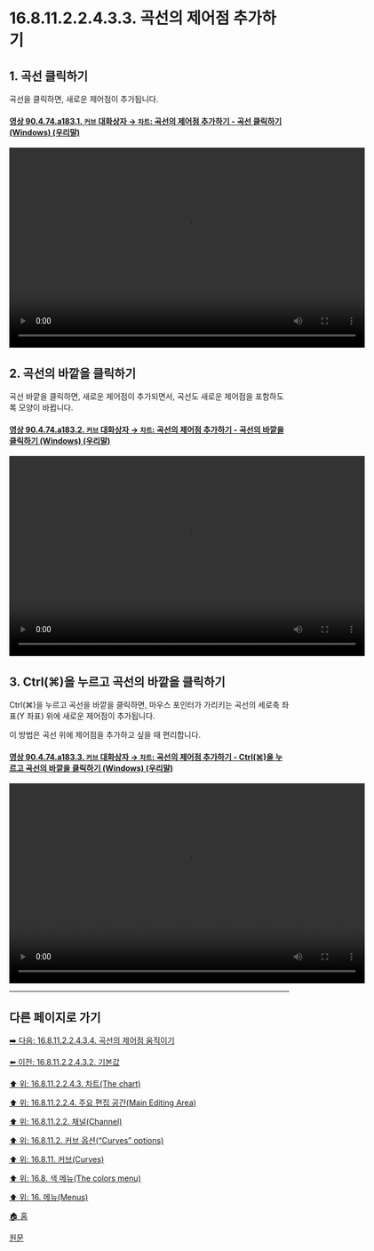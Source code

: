 # 16.8.11.2.2.4.3.3. 곡선의 제어점 추가하기

<a id="16-08-11-02-02-04-03-03-s1"></a>

## 1. 곡선 클릭하기
곡선을 클릭하면, 새로운 제어점이 추가됩니다.

<a id="90-04-74-a183-01"></a>

#### [영상 90.4.74.a183.1. `커브` 대화상자 → `차트`: 곡선의 제어점 추가하기 - 곡선 클릭하기 (Windows) (우리말)](./90-04-0074-curves.md#90-04-74-a183-01)
<video controls="controls" width="640" height="360" src="https://github.com/user-attachments/assets/4df9c131-1d59-4331-9e48-6f608800a069"></video>

<a id="16-08-11-02-02-04-03-03-s2"></a>

## 2. 곡선의 바깥을 클릭하기
곡선 바깥을 클릭하면, 새로운 제어점이 추가되면서, 곡선도 새로운 제어점을 포함하도록 모양이 바뀝니다.

<a id="90-04-74-a183-02"></a>

#### [영상 90.4.74.a183.2. `커브` 대화상자 → `차트`: 곡선의 제어점 추가하기 - 곡선의 바깥을 클릭하기 (Windows) (우리말)](./90-04-0074-curves.md#90-04-74-a183-02)
<video controls="controls" width="640" height="360" src="https://github.com/user-attachments/assets/a74398bc-9d8f-4233-af89-e94bb1bbfda1"></video>

<a id="16-08-11-02-02-04-03-03-s3"></a>

## 3. Ctrl(⌘)을 누르고 곡선의 바깥을 클릭하기
Ctrl(⌘)을 누르고 곡선을 바깥을 클릭하면, 마우스 포인터가 가리키는 곡선의 세로축 좌표(Y 좌표) 위에 새로운 제어점이 추가됩니다.

이 방법은 곡선 위에 제어점을 추가하고 싶을 때 편리합니다.

<a id="90-04-74-a183-03"></a>

#### [영상 90.4.74.a183.3. `커브` 대화상자 → `차트`: 곡선의 제어점 추가하기 - Ctrl(⌘)을 누르고 곡선의 바깥을 클릭하기 (Windows) (우리말)](./90-04-0074-curves.md#90-04-74-a183-03)
<video controls="controls" width="640" height="360" src="https://github.com/user-attachments/assets/e6517dfb-714e-4e7a-ba12-71e0cf79057a"></video>

***

## 다른 페이지로 가기

[➡️ 다음: 16.8.11.2.2.4.3.4. 곡선의 제어점 움직이기](./16-08-11-02-02-04-03-04-move_control_point.md)

[⬅️ 이전: 16.8.11.2.2.4.3.2. 기본값](./16-08-11-02-02-04-03-02-default_values.md)

[⬆️ 위: 16.8.11.2.2.4.3. 차트(The chart)](./16-08-11-02-02-04-03-00-chart.md)

[⬆️ 위: 16.8.11.2.2.4. 주요 편집 공간(Main Editing Area)](./16-08-11-02-02-04-00-main_editing_area.md)

[⬆️ 위: 16.8.11.2.2. 채널(Channel)](./16-08-11-02-02-00-channel.md)

[⬆️ 위: 16.8.11.2. 커브 옵션(“Curves” options)](./16-08-11-02-00-curves_options.md)

[⬆️ 위: 16.8.11. 커브(Curves)](./16-08-11-00-curves.md)

[⬆️ 위: 16.8. 색 메뉴(The colors menu)](./16-08-00-the-colors-menu.md)

[⬆️ 위: 16. 메뉴(Menus)](./16-00-menus.md)

[🏠 홈](./00-home.md)

[원문](https://docs.gimp.org/2.10/ko/gimp-tool-curves.html#idm31318)